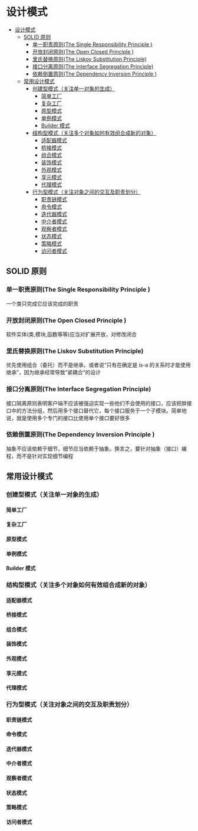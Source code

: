 # 设计模式

<!-- @import "[TOC]" {cmd="toc" depthFrom=1 depthTo=6 orderedList=false} -->

<!-- code_chunk_output -->

- [设计模式](#设计模式)
  - [SOLID 原则](#solid-原则)
    - [单一职责原则(The Single Responsibility Principle )](#单一职责原则the-single-responsibility-principle)
    - [开放封闭原则(The Open Closed Principle )](#开放封闭原则the-open-closed-principle)
    - [里氏替换原则(The Liskov Substitution Principle)](#里氏替换原则the-liskov-substitution-principle)
    - [接口分离原则(The Interface Segregation Principle)](#接口分离原则the-interface-segregation-principle)
    - [依赖倒置原则(The Dependency Inversion Principle )](#依赖倒置原则the-dependency-inversion-principle)
  - [常用设计模式](#常用设计模式)
    - [创建型模式（关注单一对象的生成）](#创建型模式关注单一对象的生成)
      - [简单工厂](#简单工厂)
      - [复杂工厂](#复杂工厂)
      - [原型模式](#原型模式)
      - [单例模式](#单例模式)
      - [Builder 模式](#builder-模式)
    - [结构型模式（关注多个对象如何有效组合成新的对象）](#结构型模式关注多个对象如何有效组合成新的对象)
      - [适配器模式](#适配器模式)
      - [桥接模式](#桥接模式)
      - [组合模式](#组合模式)
      - [装饰模式](#装饰模式)
      - [外观模式](#外观模式)
      - [享元模式](#享元模式)
      - [代理模式](#代理模式)
    - [行为型模式（关注对象之间的交互及职责划分）](#行为型模式关注对象之间的交互及职责划分)
      - [职责链模式](#职责链模式)
      - [命令模式](#命令模式)
      - [迭代器模式](#迭代器模式)
      - [中介者模式](#中介者模式)
      - [观察者模式](#观察者模式)
      - [状态模式](#状态模式)
      - [策略模式](#策略模式)
      - [访问者模式](#访问者模式)

<!-- /code_chunk_output -->

## SOLID 原则

### 单一职责原则(The Single Responsibility Principle )

一个类只完成它应该完成的职责

### 开放封闭原则(The Open Closed Principle )

软件实体(类,模块,函数等等)应当对扩展开放，对修改闭合

### 里氏替换原则(The Liskov Substitution Principle)

优先使用组合（委托）而不是继承，或者说“只有在确定是 is-a 的关系时才能使用继承”，因为继承经常导致”紧耦合“的设计

### 接口分离原则(The Interface Segregation Principle)

接口隔离原则表明客户端不应该被强迫实现一些他们不会使用的接口，应该把胖接口中的方法分组，然后用多个接口替代它，每个接口服务于一个子模块。简单地说，就是使用多个专门的接口比使用单个接口要好很多

### 依赖倒置原则(The Dependency Inversion Principle )

抽象不应该依赖于细节，细节应当依赖于抽象。换言之，要针对抽象（接口）编程，而不是针对实现细节编程

## 常用设计模式

### 创建型模式（关注单一对象的生成）

#### 简单工厂

#### 复杂工厂

#### 原型模式

#### 单例模式

#### Builder 模式

### 结构型模式（关注多个对象如何有效组合成新的对象）

#### 适配器模式

#### 桥接模式

#### 组合模式

#### 装饰模式

#### 外观模式

#### 享元模式

#### 代理模式

### 行为型模式（关注对象之间的交互及职责划分）

#### 职责链模式

#### 命令模式

#### 迭代器模式

#### 中介者模式

#### 观察者模式

#### 状态模式

#### 策略模式

#### 访问者模式
